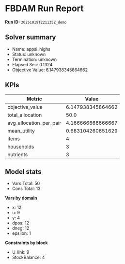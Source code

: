 # FBDAM Run Report

**Run ID:** `20251019T221135Z_demo`

## Solver summary
- Name: appsi_highs
- Status: unknown
- Termination: unknown
- Elapsed Sec: 0.1324
- Objective Value: 6.147938345864662

## KPIs
| Metric | Value |
|---|---|
| objective_value | 6.147938345864662 |
| total_allocation | 50.0 |
| avg_allocation_per_pair | 4.166666666666667 |
| mean_utility | 0.683104260651629 |
| items | 4 |
| households | 3 |
| nutrients | 3 |

## Model stats
- Vars Total: 50
- Cons Total: 13

**Vars by domain**
- x: 12
- u: 9
- y: 4
- dpos: 12
- dneg: 12
- epsilon: 1

**Constraints by block**
- U_link: 9
- StockBalance: 4
